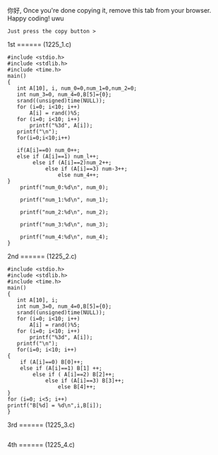 你好, Once you're done copying it, remove this tab from your browser. Happy coding! uwu

```
Just press the copy button >
```

1st ====== (1225_1.c)


```
#include <stdio.h>
#include <stdlib.h>
#include <time.h>
main()
{
   int A[10], i, num_0=0,num_1=0,num_2=0;
   int num_3=0, num_4=0,B[5]={0};
   srand((unsigned)time(NULL));
   for (i=0; i<10; i++)
       A[i] = rand()%5;
   for (i=0; i<10; i++)
       printf("%3d", A[i]);
   printf("\n");
   for(i=0;i<10;i++)

   if(A[i]==0) num_0++;
   else if (A[i]==1) num_l++;
        else if (A[i]==2)num_2++;
            else if (A[i]==3) num-3++;
                else num_4++;
}
    printf("num_0:%d\n", num_0);

    printf("num_1:%d\n", num_1);

    printf("num_2:%d\n", num_2);

    printf("num_3:%d\n", num_3);

    printf("num_4:%d\n", num_4);
}
```

2nd ====== (1225_2.c)

```
#include <stdio.h>
#include <stdlib.h>
#include <time.h>
main()
{
   int A[10], i;
   int num_3=0, num_4=0,B[5]={0};
   srand((unsigned)time(NULL));
   for (i=0; i<10; i++)
       A[i] = rand()%5;
   for (i=0; i<10; i++)
       printf("%3d", A[i]);
   printf("\n");
   for(i=0; i<10; i++)
{
    if (A[i]==0) B[0]++;
    else if (A[i]==1) B[1] ++;
        else if ( A[i]==2) B[2]++;
            else if (A[i]==3) B[3]++;
                else B[4]++;
}
for (i=0; i<5; i++)
printf("B[%d] = %d\n",i,B[i]);
}
```

3rd ====== (1225_3.c)

```

```

4th ====== (1225_4.c)
```

```